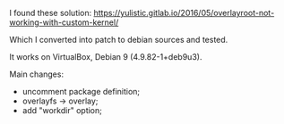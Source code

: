 I found these solution: https://yulistic.gitlab.io/2016/05/overlayroot-not-working-with-custom-kernel/

Which I converted into patch to debian sources and tested.

It works on VirtualBox, Debian 9 (4.9.82-1+deb9u3).

Main changes:

- uncomment package definition;
- overlayfs -> overlay;
- add "workdir" option;
